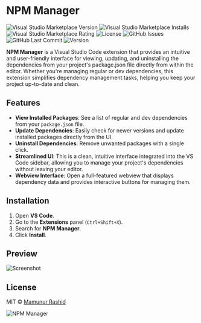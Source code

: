 # NPM Manager

![Visual Studio Marketplace Version](https://img.shields.io/visual-studio-marketplace/v/MamunnurRashid.npm-manager)
![Visual Studio Marketplace Installs](https://img.shields.io/visual-studio-marketplace/i/MamunnurRashid.npm-manager)
![Visual Studio Marketplace Rating](https://img.shields.io/visual-studio-marketplace/r/MamunnurRashid.npm-manager)
![License](https://img.shields.io/github/license/rocke3/npm-manager)
![GitHub Issues](https://img.shields.io/github/issues/rocke3/npm-manager)
![GitHub Last Commit](https://img.shields.io/github/last-commit/rocke3/npm-manager)
![Version](https://img.shields.io/github/package-json/v/rocke3/npm-manager)

**NPM Manager** is a Visual Studio Code extension that provides an intuitive and user-friendly interface for viewing, updating, and uninstalling the dependencies from your project's package.json file directly from within the editor. Whether you're managing regular or dev dependencies, this extension simplifies dependency management tasks, helping you keep your project up-to-date and clean.

## Features

- **View Installed Packages**: See a list of regular and dev dependencies from your `package.json` file.
- **Update Dependencies**: Easily check for newer versions and update installed packages directly from the UI.
- **Uninstall Dependencies**: Remove unwanted packages with a single click.
- **Streamlined UI**: This is a clean, intuitive interface integrated into the VS Code sidebar, allowing you to manage your project's dependencies without leaving your editor.
- **Webview Interface**: Open a full-featured webview that displays dependency data and provides interactive buttons for managing them.

## Installation

1. Open **VS Code**.
2. Go to the **Extensions** panel (`Ctrl+Shift+X`).
3. Search for **NPM Manager**.
4. Click **Install**.

## Preview

![Screenshot](https://mdrashid.com/screenshot.jpg)

## License

MIT © [Mamunur Rashid](https://mdrashid.com)

![NPM Manager](https://badgen.net/badge/NPM%20Manager/Mamunur%20Rashid/blue?icon=visualstudio)
